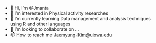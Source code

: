 - 👋 Hi, I’m @Jmanta
- 👀 I’m interested in Physical activity researches
- 🌱 I’m currently learning Data management and analysis techniques using R and other languages
- 💞️ I’m looking to collaborate on ...
- 📫 How to reach me Jaemyung-Kim@uiowa.edu

<!---
Jmanta/Jmanta is a ✨ special ✨ repository because its `README.md` (this file) appears on your GitHub profile.
You can click the Preview link to take a look at your changes.
--->
